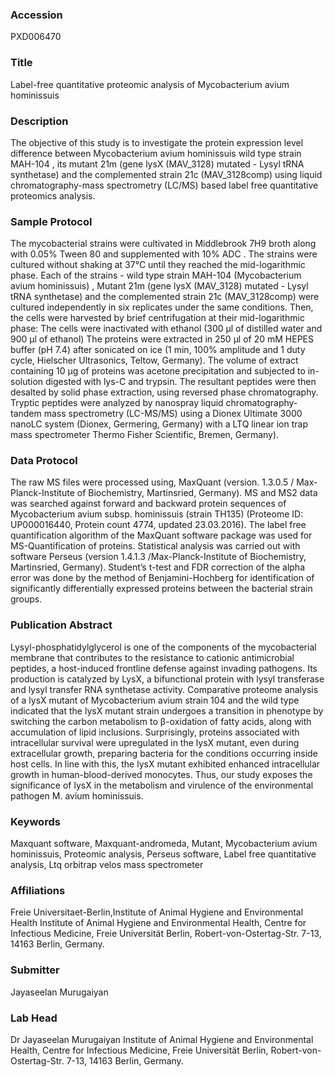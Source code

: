 ### Accession
PXD006470

### Title
Label-free quantitative proteomic analysis of Mycobacterium avium hominissuis

### Description
The objective of this study is to investigate the protein expression level difference between Mycobacterium avium hominissuis wild type strain MAH-104 , its mutant  21m (gene lysX (MAV_3128) mutated - Lysyl tRNA synthetase)  and the complemented strain 21c (MAV_3128comp) using liquid chromatography-mass spectrometry (LC/MS) based label free quantitative proteomics analysis.

### Sample Protocol
The mycobacterial strains were cultivated in Middlebrook 7H9 broth along with 0.05% Tween 80 and supplemented  with 10% ADC . The strains were cultured without shaking at 37°C until they reached the mid-logarithmic phase. Each of the strains - wild type strain MAH-104 (Mycobacterium avium hominissuis) , Mutant  21m (gene lysX (MAV_3128) mutated - Lysyl tRNA synthetase)  and the complemented strain 21c (MAV_3128comp) were cultured independently in six replicates under the same conditions. Then, the cells were harvested by brief centrifugation at their mid-logarithmic phase: The cells were inactivated with ethanol (300 µl of distilled water and 900 µl of ethanol) The proteins were extracted in 250 µl of 20 mM HEPES buffer (pH 7.4)  after sonicated on ice  (1 min, 100% amplitude and 1 duty cycle, Hielscher Ultrasonics, Teltow, Germany). The volume of extract containing 10 µg of proteins was acetone precipitation and subjected to in-solution digested with lys-C and trypsin. The resultant peptides were then desalted by solid phase extraction, using reversed phase chromatography. Tryptic peptides were analyzed by nanospray liquid chromatography-tandem mass spectrometry (LC-MS/MS) using a Dionex Ultimate 3000 nanoLC system (Dionex, Germering, Germany) with a LTQ linear ion trap mass spectrometer Thermo Fisher Scientific, Bremen, Germany).

### Data Protocol
The raw MS files were processed using, MaxQuant (version. 1.3.0.5 / Max-Planck-Institute of Biochemistry, Martinsried, Germany). MS and MS2 data was searched against forward and backward protein sequences of Mycobacterium avium subsp. hominissuis (strain TH135) (Proteome ID: UP000016440, Protein count 4774, updated 23.03.2016). The label free quantification algorithm of the MaxQuant software package was used for MS-Quantification of proteins. Statistical analysis was carried out  with software Perseus (version 1.4.1.3 /Max-Planck-Institute of Biochemistry, Martinsried, Germany). Student’s t-test and FDR correction of the alpha error was done by the method of Benjamini-Hochberg for identification of significantly differentially expressed proteins between the bacterial strain groups.

### Publication Abstract
Lysyl-phosphatidylglycerol is one of the components of the mycobacterial membrane that contributes to the resistance to cationic antimicrobial peptides, a host-induced frontline defense against invading pathogens. Its production is catalyzed by LysX, a bifunctional protein with lysyl transferase and lysyl transfer RNA synthetase activity. Comparative proteome analysis of a lysX mutant of Mycobacterium avium strain 104 and the wild type indicated that the lysX mutant strain undergoes a transition in phenotype by switching the carbon metabolism to &#x3b2;-oxidation of fatty acids, along with accumulation of lipid inclusions. Surprisingly, proteins associated with intracellular survival were upregulated in the lysX mutant, even during extracellular growth, preparing bacteria for the conditions occurring inside host cells. In line with this, the lysX mutant exhibited enhanced intracellular growth in human-blood-derived monocytes. Thus, our study exposes the significance of lysX in the metabolism and virulence of the environmental pathogen M. avium hominissuis.

### Keywords
Maxquant software, Maxquant-andromeda, Mutant, Mycobacterium avium hominissuis, Proteomic analysis, Perseus software, Label free quantitative analysis, Ltq orbitrap velos mass spectrometer

### Affiliations
Freie Universitaet-Berlin,Institute of Animal Hygiene and Environmental Health
Institute of Animal Hygiene and Environmental Health,  Centre for Infectious Medicine,  Freie Universität Berlin,  Robert-von-Ostertag-Str. 7-13,  14163 Berlin, Germany.

### Submitter
Jayaseelan Murugaiyan

### Lab Head
Dr Jayaseelan Murugaiyan
Institute of Animal Hygiene and Environmental Health,  Centre for Infectious Medicine,  Freie Universität Berlin,  Robert-von-Ostertag-Str. 7-13,  14163 Berlin, Germany.


